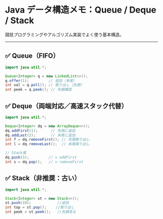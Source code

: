 # Java データ構造メモ：Queue / Deque / Stack

競技プログラミングやアルゴリズム実装でよく使う基本構造。

---

## ✅ Queue（FIFO）

```java
import java.util.*;

Queue<Integer> q = new LinkedList<>();
q.offer(1);         // 追加（末尾）
int val = q.poll(); // 取り出し（先頭）
int peek = q.peek(); // 先頭確認
```


## ✅ Deque（両端対応／高速スタック代替）

```java
import java.util.*;

Deque<Integer> dq = new ArrayDeque<>();
dq.addFirst(1);      // 先頭に追加
dq.addLast(2);       // 末尾に追加
int f = dq.removeFirst(); // 先頭取り出し
int l = dq.removeLast();  // 末尾取り出し

// Stack風
dq.push(3);         // = addFirst
int s = dq.pop();   // = removeFirst
```

## ✅ Stack（非推奨：古い）

```java
import java.util.*;

Stack<Integer> st = new Stack<>();
st.push(10);            //追加
int top = st.pop();　　 //取り出し
int peek = st.peek();   //先頭見る
```
